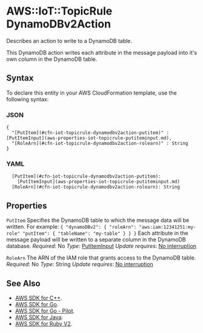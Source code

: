 # AWS::IoT::TopicRule DynamoDBv2Action<a name="aws-properties-iot-topicrule-dynamodbv2action"></a>

Describes an action to write to a DynamoDB table\.

This DynamoDB action writes each attribute in the message payload into it's own column in the DynamoDB table\.

## Syntax<a name="aws-properties-iot-topicrule-dynamodbv2action-syntax"></a>

To declare this entity in your AWS CloudFormation template, use the following syntax:

### JSON<a name="aws-properties-iot-topicrule-dynamodbv2action-syntax.json"></a>

```
{
  "[PutItem](#cfn-iot-topicrule-dynamodbv2action-putitem)" : [PutItemInput](aws-properties-iot-topicrule-putiteminput.md),
  "[RoleArn](#cfn-iot-topicrule-dynamodbv2action-rolearn)" : String
}
```

### YAML<a name="aws-properties-iot-topicrule-dynamodbv2action-syntax.yaml"></a>

```
  [PutItem](#cfn-iot-topicrule-dynamodbv2action-putitem):
    [PutItemInput](aws-properties-iot-topicrule-putiteminput.md)
  [RoleArn](#cfn-iot-topicrule-dynamodbv2action-rolearn): String
```

## Properties<a name="aws-properties-iot-topicrule-dynamodbv2action-properties"></a>

`PutItem`  <a name="cfn-iot-topicrule-dynamodbv2action-putitem"></a>
Specifies the DynamoDB table to which the message data will be written\. For example:
 `{ "dynamoDBv2": { "roleArn": "aws:iam:12341251:my-role" "putItem": { "tableName": "my-table" } } }`
Each attribute in the message payload will be written to a separate column in the DynamoDB database\.
*Required*: No
*Type*: [PutItemInput](aws-properties-iot-topicrule-putiteminput.md)
*Update requires*: [No interruption](https://docs.aws.amazon.com/AWSCloudFormation/latest/UserGuide/using-cfn-updating-stacks-update-behaviors.html#update-no-interrupt)

`RoleArn`  <a name="cfn-iot-topicrule-dynamodbv2action-rolearn"></a>
The ARN of the IAM role that grants access to the DynamoDB table\.
*Required*: No
*Type*: String
*Update requires*: [No interruption](https://docs.aws.amazon.com/AWSCloudFormation/latest/UserGuide/using-cfn-updating-stacks-update-behaviors.html#update-no-interrupt)

## See Also<a name="aws-properties-iot-topicrule-dynamodbv2action--seealso"></a>
+  [AWS SDK for C\+\+](https://docs.aws.amazon.com/https://sdk.amazonaws.com/cpp/api/LATEST/class_aws_1_1_io_t_1_1_model_1_1_dynamo_d_bv2_action.html)\.
+  [AWS SDK for Go](https://docs.aws.amazon.com/https://docs.aws.amazon.com/sdk-for-go/api/service/iot/#DynamoDBv2Action)\.
+  [AWS SDK for Go \- Pilot](https://docs.aws.amazon.com/https://docs.aws.amazon.com/sdk-for-go/v1/api/service.iot.DynamoDBv2Action.html)\.
+  [AWS SDK for Java](https://docs.aws.amazon.com/https://docs.aws.amazon.com/AWSJavaSDK/latest/javadoc/com/amazonaws/services/iot/model/DynamoDBv2Action.html)\.
+  [AWS SDK for Ruby V2](https://docs.aws.amazon.com/https://docs.aws.amazon.com/sdkforruby/api/Aws/IoT/Types/DynamoDBv2Action.html)\.
